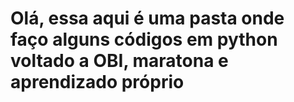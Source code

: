 

# Olá, essa aqui é uma pasta onde faço alguns códigos em python voltado a OBI, maratona e aprendizado próprio
